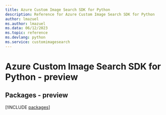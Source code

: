 ```yaml
---
title: Azure Custom Image Search SDK for Python
description: Reference for Azure Custom Image Search SDK for Python
author: lmazuel
ms.author: lmazuel
ms.data: 06/12/2023
ms.topic: reference
ms.devlang: python
ms.service: customimagesearch
---
```

# Azure Custom Image Search SDK for Python - preview
## Packages - preview
[!INCLUDE [packages](custom-image-search-index.md)]